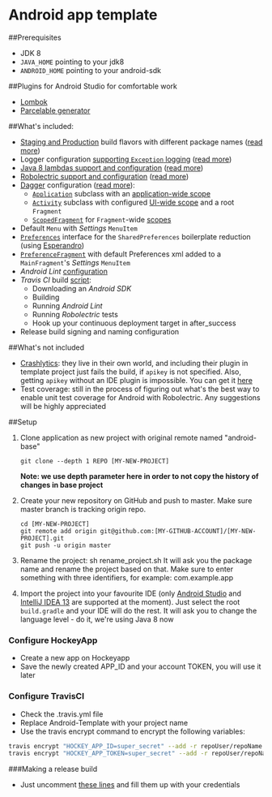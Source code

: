 Android app template
=======================================
##Prerequisites
* JDK 8
* `JAVA_HOME` pointing to your jdk8
* `ANDROID_HOME` pointing to your android-sdk

##Plugins for Android Studio for comfortable work
* [Lombok](https://plugins.jetbrains.com/plugin/6317)
* [Parcelable generator](https://github.com/mcharmas/android-parcelable-intellij-plugin)

##What's included:
* [Staging and Production](https://github.com/jpbalarini/android-template/blob/master/app/build.gradle#L28-L37) build flavors with different package names ([read more](http://tools.android.com/tech-docs/new-build-system/user-guide#TOC-Product-flavors))
* Logger configuration [supporting `Exception` logging](https://github.com/jpbalarini/android-template/blob/master/app/src/main/java/com/fsstudio/template/App.java#L24-L26) ([read more](https://github.com/JakeWharton/timber))
* [Java 8 lambdas support and configuration]() ([read more](https://github.com/evant/gradle-retrolambda))
* [Robolectric support and configuration]() ([read more](http://blog.blundell-apps.com/android-gradle-app-with-robolectric-junit-tests/))
* [Dagger](http://square.github.io/dagger/) configuration ([read more](http://stackoverflow.com/a/16923040)):
	* [`Application`](https://github.com/jpbalarini/android-template/blob/master/app/src/main/java/com/fsstudio/template/App.java) subclass with an [application-wide scope]()
	* [`Activity`](https://github.com/jpbalarini/android-template/blob/master/app/src/main/java/com/fsstudio/template/MainActivity.java) subclass with configured [UI-wide scope]() and a root `Fragment`
	* [`ScopedFragment`]() for `Fragment`-wide [scopes]()
* Default `Menu` with *Settings* `MenuItem`
* [`Preferences`]() interface for the `SharedPreferences` boilerplate reduction (using [Esperandro](http://dkunzler.github.io/esperandro/))
* [`PreferenceFragment`](https://github.com/jpbalarini/android-template/blob/master/app/src/main/java/com/fsstudio/template/fragments/PrefsFragment.java) with default Preferences xml added to a `MainFragment`'s *Settings* `MenuItem`
* *Android Lint* [configuration](https://github.com/jpbalarini/android-template/blob/master/app/build.gradle#L64-L69)
* *Travis CI* build [script](https://github.com/jpbalarini/android-template/blob/master/.travis.yml):
    * Downloading an *Android SDK*
    * Building
    * Running *Android Lint*
    * Running *Robolectric* tests
    * Hook up your continuous deployment target in after_success
* Release build signing and naming configuration

##What's not included
* [Crashlytics](crashlytics.com): they live in their own world, and including their plugin in template project just fails the build, if `apikey` is not specified. Also, getting `apikey` without an IDE plugin is impossible. You can get it [here](https://crashlytics.com/downloads/android-studio)
* Test coverage: still in the process of figuring out what's the best way to enable unit test coverage for Android with Robolectric. Any suggestions will be highly appreciated

##Setup
 1. Clone application as new project with original remote named "android-base"

    	git clone --depth 1 REPO [MY-NEW-PROJECT]

    **Note: we use depth parameter here in order to not copy the history of changes in base project**

 2. Create your new repository on GitHub and push to master. Make sure master branch is tracking origin repo.

        cd [MY-NEW-PROJECT]
    	git remote add origin git@github.com:[MY-GITHUB-ACCOUNT]/[MY-NEW-PROJECT].git
    	git push -u origin master

 3. Rename the project:
        sh rename_project.sh
    It will ask you the package name and rename the project based on that. Make sure to enter something with three identifiers, for example: com.example.app
 3. Import the project into your favourite IDE (only [Android Studio](https://developer.android.com/sdk/installing/studio.html) and [IntelliJ IDEA 13](http://www.jetbrains.com/idea/) are supported at the moment).
Just select the root `build.gradle` and your IDE will do the rest.
It will ask you to change the language level - do it, we're using Java 8 now

### Configure HockeyApp
* Create a new app on Hockeyapp
* Save the newly created APP_ID and your account TOKEN, you will use it later

### Configure TravisCI
* Check the .travis.yml file
* Replace Android-Template with your project name
* Use the travis encrypt command to encrypt the following variables:

```sh
travis encrypt "HOCKEY_APP_ID=super_secret" --add -r repoUser/repoName
travis encrypt "HOCKEY_APP_TOKEN=super_secret" --add -r repoUser/repoName
```

###Making a release build
* Just uncomment [these lines](https://github.com/jpbalarini/android-template/blob/master/app/build.gradle#L39-L46) and fill them up with your credentials
